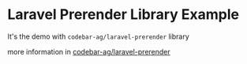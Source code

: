 # Laravel Prerender Library Example

It's the demo with `codebar-ag/laravel-prerender` library

more information in [codebar-ag/laravel-prerender](https://github.com/codebar-ag/Laravel-Prerender)

